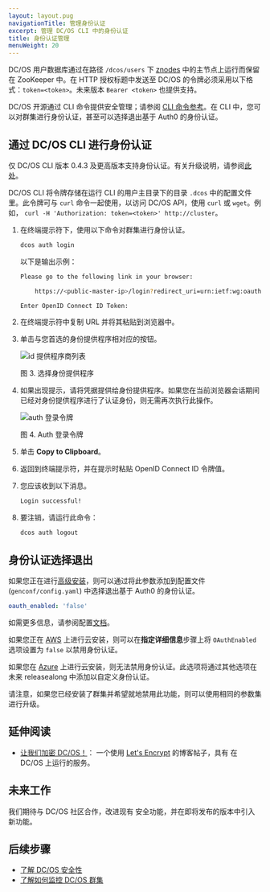 ```yaml
---
layout: layout.pug
navigationTitle: 管理身份认证
excerpt: 管理 DC/OS CLI 中的身份认证
title: 身份认证管理
menuWeight: 20
---
```


<!-- The source repository for this topic is https://github.com/dcos/dcos-docs-site -->


DC/OS 用户数据库通过在路径 `/dcos/users` 下 [znodes](https://zookeeper.apache.org/doc/r3.1.2/zookeeperProgrammers.html#sc-zkDataModel-znodes) 中的主节点上运行而保留在 ZooKeeper 中。在 HTTP 授权标题中发送至 DC/OS 的令牌必须采用以下格式：`token=<token>`。未来版本 `Bearer <token>` 也提供支持。

DC/OS 开源通过 CLI 命令提供安全管理；请参阅 [CLI 命令参考](/cn/1.12/cli/command-reference/dcos-auth/)。在 CLI 中，您可以对群集进行身份认证，甚至可以选择退出基于 Auth0 的身份认证。


## <a name="log-in-cli"></a>通过 DC/OS CLI 进行身份认证

仅 DC/OS CLI 版本 0.4.3 及更高版本支持身份认证。有关升级说明，请参阅[此处](/cn/1.12/cli/update/)。

DC/OS CLI 将令牌存储在运行 CLI 的用户主目录下的目录 `.dcos` 中的配置文件里。此令牌可与 `curl` 命令一起使用，以访问 DC/OS API，使用 `curl` 或 `wget`。例如， `curl -H 'Authorization: token=<token>' http://cluster`。

1. 在终端提示符下，使用以下命令对群集进行身份认证。

    ```bash
    dcos auth login
    ```

    以下是输出示例：

    ```bash
    Please go to the following link in your browser:

        https://<public-master-ip>/login?redirect_uri=urn:ietf:wg:oauth:2.0:oob

    Enter OpenID Connect ID Token:
    ```

1. 在终端提示符中复制 URL 并将其粘贴到浏览器中。

1. 单击与您首选的身份提供程序相对应的按钮。

    ![id 提供程序商列表](/1.12/img/auth-login.png)

    图 3. 选择身份提供程序

1. 如果出现提示，请将凭据提供给身份提供程序。如果您在当前浏览器会话期间已经对身份提供程序进行了认证身份，则无需再次执行此操作。

    ![auth 登录令牌](/1.12/img/auth-login-token.png)

    图 4. Auth 登录令牌

1. 单击 **Copy to Clipboard**。

1. 返回到终端提示符，并在提示时粘贴 OpenID Connect ID 令牌值。

1. 您应该收到以下消息。

    ```bash
    Login successful!
    ```

1. 要注销，请运行此命令：

    ```bash
    dcos auth logout
    ```

## 身份认证选择退出

如果您正在进行[高级安装](/cn/1.12/installing/production/deploying-dcos/installation/)，则可以通过将此参数添加到配置文件 (`genconf/config.yaml`) 中选择退出基于 Auth0 的身份认证。

```yaml
oauth_enabled: 'false'
```
如需更多信息，请参阅配置[文档](/cn/1.12/installing/production/advanced-configuration/configuration-reference/)。

如果您正在 [AWS](/cn/1.12/installing/oss/cloud/aws/) 上进行云安装，则可以在**指定详细信息**步骤上将 `OAuthEnabled` 选项设置为 `false` 以禁用身份认证。

如果您在 [Azure](/cn/1.12/installing/evaluation/azure/) 上进行云安装，则无法禁用身份认证。此选项将通过其他选项在未来 releasealong 中添加以自定义身份认证。

请注意，如果您已经安装了群集并希望就地禁用此功能，则可以使用相同的参数集进行升级。


## 延伸阅读

- [让我们加密 DC/OS！](https://mesosphere.com/blog/2016/04/06/lets-encrypt-dcos/)：
 一个使用 [Let's Encrypt](https://letsencrypt.org/) 的博客帖子，具有
 在 DC/OS 上运行的服务。

## 未来工作

我们期待与 DC/OS 社区合作，改进现有
安全功能，并在即将发布的版本中引入新功能。

## 后续步骤

- [了解 DC/OS 安全性](/cn/1.12/administering-clusters/)
- [了解如何监控 DC/OS 群集](/cn/1.12/monitoring/)

 [1]:https://en.wikipedia.org/wiki/STARTTLS
